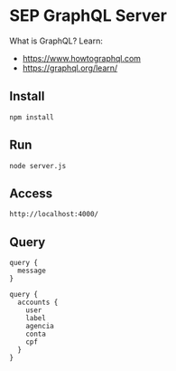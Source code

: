 # SEP GraphQL Server

What is GraphQL? Learn:

- https://www.howtographql.com
- https://graphql.org/learn/

## Install

`npm install`

## Run

`node server.js`

## Access

`http://localhost:4000/`

## Query

```
query {
  message
}
```

```
query {
  accounts {
    user
    label
    agencia 
    conta
    cpf
  }
}
```
